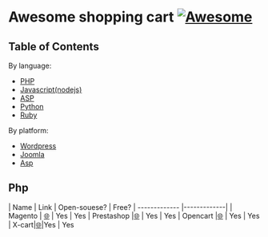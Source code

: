 # Awesome shopping cart [![Awesome](https://cdn.rawgit.com/sindresorhus/awesome/d7305f38d29fed78fa85652e3a63e154dd8e8829/media/badge.svg)](https://github.com/sindresorhus/awesome)

## Table of Contents

By language:
+ [PHP](#PHP)
+ [Javascript(nodejs)](#Javascript(nodejs))
+ [ASP](#ASP)
+ [Python](#Python)
+ [Ruby](#ruby)

By platform:
+ [Wordpress](#Wordpress)
+ [Joomla](#Joomla)
+ [Asp](#Asp)

## Php

|    Name        | Link         | Open-souese? | Free?
| ------------- |-------------| 
| Magento      | [🌐](https://magento.com/) | Yes | Yes
| Prestashop |[🌐](https://www.prestashop.com/en) | Yes | Yes
| Opencart |[🌐](https://www.opencart.com/) | Yes | Yes
| X-cart|[🌐](https://www.x-cart.com/)|Yes | Yes

